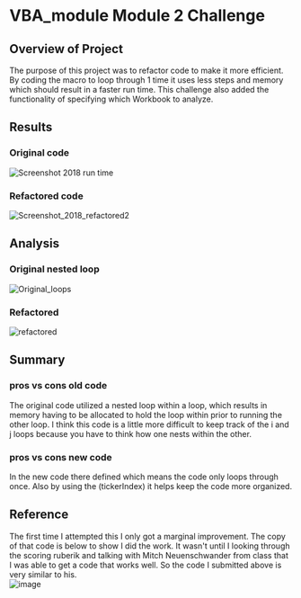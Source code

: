 # **VBA_module Module 2 Challenge**

## Overview of Project
The purpose of this project was to refactor code to make it more efficient.  By coding the macro to loop through 1 time it uses less steps and memory which should result in a faster run time.  This challenge also added the functionality of specifying which Workbook to analyze.  

## Results
### Original code
  ![Screenshot 2018 run time](https://user-images.githubusercontent.com/115171651/201999642-394e97f4-1acb-4755-856d-e2391a2421fa.png)
### Refactored code
![Screenshot_2018_refactored2](https://user-images.githubusercontent.com/115171651/201999698-480ffa02-31e5-4f35-ac62-0b3b9558de30.png)
## Analysis
### **Original nested loop**
![Original_loops](https://user-images.githubusercontent.com/115171651/202001002-f078d44a-ff22-47fa-8c49-7e05d8c044e5.png)
### **Refactored**
![refactored](https://user-images.githubusercontent.com/115171651/202001104-4b42d9b5-5cc5-4ef4-b84f-e46cc206d2d3.png)
## Summary
### pros vs cons old code
The original code utilized a nested loop within a loop, which results in memory having to be allocated to hold the loop within prior to running the other loop.  I think this code is a little more difficult to keep track of the i and j loops because you have to think how one nests within the other.    
### pros vs cons new code
In the new code there defined which means the code only loops through once.  Also by using the (tickerIndex) it helps keep the code more organized.  
## Reference
The first time I attempted this I only got a marginal improvement.  The copy of that code is below to show I did the work.  It wasn't until I looking through the scoring ruberik and talking with Mitch Neuenschwander from class that I was able to get a code that works well.  So the code I submitted above is very similar to his.  
![image](https://user-images.githubusercontent.com/115171651/202062499-d4dc0309-e124-403d-a1e2-fbc4329bf0cf.png)
